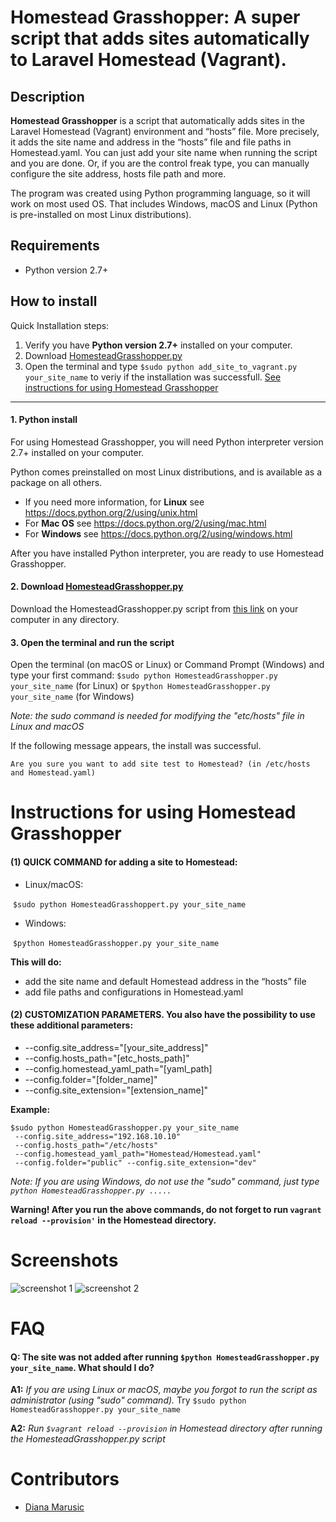 # Homestead Grasshopper: A super script that adds sites automatically to Laravel Homestead (Vagrant).
## Description
**Homestead Grasshopper** is a script that automatically adds sites in the Laravel Homestead (Vagrant) environment and “hosts” file. More precisely, it adds the site name and address in the “hosts” file and file paths in Homestead.yaml.   You can just add your site name when running the script and you are done. Or, if you are the control freak type, you can manually configure the site address, hosts file path and more.  

The program was created using Python programming language, so it will work on most used OS. That includes Windows, macOS and Linux (Python is pre-installed on most Linux distributions).

## Requirements
- Python version 2.7+

## How to install  

Quick Installation steps: 
1. Verify you have **Python version 2.7+** installed on your computer.
2. Download [HomesteadGrasshopper.py](https://github.com/updivision/Homestead-Grasshopper-adds-sites-to-Laravel-Homestead-Vagrant/HomesteadGrasshopper.py)
3. Open the terminal and type  ```$sudo python add_site_to_vagrant.py your_site_name```  to veriy if the installation was successfull.
[See instructions for using Homestead Grasshopper](#instructions-for-using-homestead-grasshopper)
---
#### 1. Python install
For using Homestead Grasshopper, you will need Python interpreter version 2.7+ installed on your computer.

Python comes preinstalled on most Linux distributions, and is available as a package on all others. 
- If you need more information, for **Linux** see https://docs.python.org/2/using/unix.html
- For **Mac OS** see https://docs.python.org/2/using/mac.html
- For **Windows** see https://docs.python.org/2/using/windows.html

After you have installed Python interpreter, you are ready to use Homestead Grasshopper.

#### 2. Download [HomesteadGrasshopper.py](https://github.com/updivision/Homestead-Grasshopper-adds-sites-to-Laravel-Homestead-Vagrant/HomesteadGrasshopper.py)
Download the HomesteadGrasshopper.py script from [this link](https://github.com/updivision/Homestead-Grasshopper-adds-sites-to-Laravel-Homestead-Vagrant/HomesteadGrasshopper.py) on your computer in any directory. 

#### 3. Open the terminal and run the script
Open the terminal (on macOS or Linux) or Command Prompt (Windows) and type your first command:
```$sudo python HomesteadGrasshopper.py your_site_name``` (for Linux) or  ```$python HomesteadGrasshopper.py your_site_name``` (for Windows)

*Note: the *sudo* command is needed for modifying the "etc/hosts" file in Linux and macOS*

If the following message appears, the install was successful.

``Are you sure you want to add site test to Homestead? (in /etc/hosts and Homestead.yaml)``


# Instructions for using Homestead Grasshopper

#### (1) QUICK COMMAND for adding a site to Homestead:

- Linux/macOS:

&nbsp;```$sudo python HomesteadGrasshoppert.py your_site_name```

- Windows:

&nbsp;```$python HomesteadGrasshopper.py your_site_name```

**This will do:**
- add the site name and default Homestead address in the “hosts” file
- add file paths and configurations in Homestead.yaml


#### (2) CUSTOMIZATION PARAMETERS. You also have the possibility to use these additional parameters:

- --config.site_address="[your_site_address]"
- --config.hosts_path="[etc_hosts_path]"
- --config.homestead_yaml_path="[yaml_path]
- --config.folder="[folder_name]"
- --config.site_extension="[extension_name]"

**Example:**
   ``` 
  $sudo python HomesteadGrasshopper.py your_site_name
	--config.site_address="192.168.10.10"
	--config.hosts_path="/etc/hosts"
	--config.homestead_yaml_path="Homestead/Homestead.yaml"
	--config.folder="public" --config.site_extension="dev"
```
*Note: If you are using Windows, do not use the "sudo" command, just type ```python HomesteadGrasshopper.py ..... ```*

**Warning! After you run the above commands, do not forget to run ```vagrant reload --provision'``` in the Homestead directory.**

# Screenshots
![screenshot 1](https://github.com/updivision/Homestead-Grasshopper-adds-sites-to-Laravel-Homestead-Vagrant/blob/master/screenshots/HomesteadGrasshopper1.png?raw=true)
![screenshot 2](https://github.com/updivision/Homestead-Grasshopper-adds-sites-to-Laravel-Homestead-Vagrant/blob/master/screenshots/HomesteadGrasshopper2.png?raw=true)
# FAQ
#### Q: The site was not added after running ```$python HomesteadGrasshopper.py your_site_name```. What should I do?

 **A1:** *If you are using Linux or macOS, maybe you forgot to run the script as administrator (using "sudo" command).*
Try ```$sudo python HomesteadGrasshopper.py your_site_name```

 **A2:** *Run ```$vagrant reload --provision``` in Homestead directory after running the HomesteadGrasshopper.py script*

# Contributors
- [Diana Marusic](https://github.com/mdiannna)
